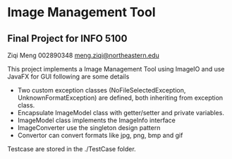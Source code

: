 # Image Management Tool
## Final Project for INFO 5100

Ziqi Meng 002890348
meng.ziqi@northeastern.edu


This project implements a  Image Management Tool using ImageIO and use JavaFX for GUI
following are some details
- Two custom exception classes (NoFileSelectedException, UnknownFormatException) are defined, both inheriting from exception class.
- Encapsulate ImageModel class with getter/setter and private variables.
- ImageModel class implements the ImageInfo interface
- ImageConverter use the singleton design pattern
- Convertor can convert formats like jpg, png, bmp and gif

Testcase are stored in the ./TestCase folder.